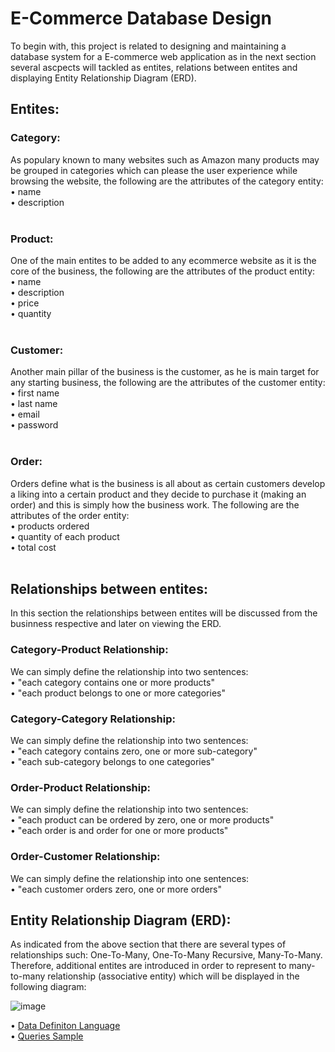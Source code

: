 # E-Commerce Database Design
To begin with, this project is related to designing and maintaining a database system for a E-commerce web application as in the next section several ascpects will tackled
as entites, relations between entites and displaying Entity Relationship Diagram (ERD). <br/>

## Entites:
### Category:
As populary known to many websites such as Amazon many products may be grouped in categories which can please the user experience while browsing the website, the following
are the attributes of the category entity: <br/>
• name <br/>
• description <br/>
<br/>

### Product:
One of the main entites to be added to any ecommerce website as it is the core of the business, the following are the attributes of the product entity: <br/>
• name <br/>
• description <br/>
• price <br/>
• quantity <br/>
<br/>

### Customer:
Another main pillar of the business is the customer, as he is main target for any starting business, the following are the attributes of the customer entity: <br/>
• first name <br/>
• last name <br/>
• email <br/>
• password <br/>
<br/>

### Order:
Orders define what is the business is all about as certain customers develop a liking into a certain product and they decide to purchase it (making an order) and this is simply how the business work. The following are the attributes of the order entity: <br/>
•	products ordered <br/>
• quantity of each product <br/>
• total cost <br/>
<br/>

## Relationships between entites:
In this section the relationships between entites will be discussed from the businness respective and later on viewing the ERD. <br/>

### Category-Product Relationship:
We can simply define the relationship into two sentences: <br/>
• "each category contains one or more products" <br/>
• "each product belongs to one or more categories" <br/>

### Category-Category Relationship:
We can simply define the relationship into two sentences: <br/>
• "each category contains zero, one or more sub-category" <br/>
• "each sub-category belongs to one categories" <br/>

### Order-Product Relationship:
We can simply define the relationship into two sentences: <br/>
• "each product can be ordered by zero, one or more products" <br/>
• "each order is and order for one or more products" <br/>

### Order-Customer Relationship:
We can simply define the relationship into one sentences: <br/>
• "each customer orders zero, one or more orders" <br/>

## Entity Relationship Diagram (ERD):
As indicated from the above section that there are several types of relationships such: One-To-Many, One-To-Many Recursive, Many-To-Many. Therefore, additional entites are introduced in order to represent to many-to-many relationship (associative entity) which will be displayed in the following diagram: <br/>

![image](https://github.com/Gioushy/E-Commerce/assets/105521854/62cb4fbf-595a-448e-89b6-e83d5c2d349c)
<br/>

 • [Data Definiton Language](https://github.com/Gioushy/E-Commerce/blob/main/ddl.sql) <br/>
 • [Queries Sample](https://github.com/Gioushy/E-Commerce/blob/main/sample.sql)

